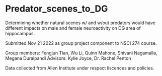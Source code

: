 # Predator_scenes_to_DG
Determining whether natural scenes w/ and w/out predators would have different impacts on male and female neuroactivity on DG area of hippocampus.

Submitted Nov 21 2022 as group project component to NSCI 274 course. 

Group members: Fengjun Tian, Wu Li, Quinn Mahone, Shivani Nagamalla, Megana Duraipandi
Advisors: Kylie Joyce, Dr. Rachel Penton

Data collected from Allen Institute under respect liscences and policies.
